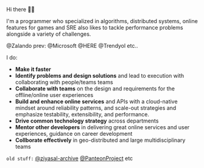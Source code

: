 Hi there 👋🏾

I'm a programmer who specialized in algorithms, distributed systems, online features for games and SRE also likes to tackle performance problems alongside a variety of challenges.

@Zalando prev: @Microsoft @HERE @Trendyol etc..

I do:
- **Make it faster**
- **Identify problems and design solutions** and lead to execution with collaborating with people/teams teams
- **Collaborate with teams** on the design and requirements for the offline/online user experiences
- **Build and enhance online services** and APIs with a cloud-native mindset around reliability patterns, and scale-out strategies and emphasize testability, extensibility, and performance.
- **Drive common technology strategy** across departments
- **Mentor other developers** in delivering great online services and user experiences, guidance on career development
- **Collborate  effectively** in geo-distributed and large multidisciplinary teams

`old stuff:` [@ziyasal-archive](https://github.com/ziyasal-archive) [@PanteonProject](https://github.com/PanteonProject) etc
